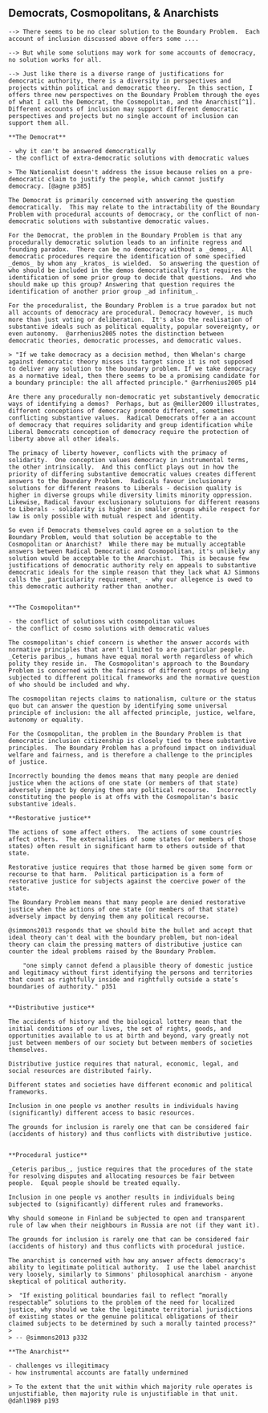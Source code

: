 ## Democrats, Cosmopolitans, & Anarchists

    --> There seems to be no clear solution to the Boundary Problem.  Each account of inclusion discussed above offers some ....  

    --> But while some solutions may work for some accounts of democracy, no solution works for all.

    --> Just like there is a diverse range of justifications for democratic authority, there is a diversity in perspectives and projects within political and democratic theory.  In this section, I offers three new perspectives on the Boundary Problem through the eyes of what I call the Democrat, the Cosmopolitan, and the Anarchist[^1]. Different accounts of inclusion may support different democratic perspectives and projects but no single account of inclusion can support them all.  

    **The Democrat**

    - why it can't be answered democratically
    - the conflict of extra-democratic solutions with democratic values

    > The Nationalist doesn't address the issue because relies on a pre-democratic claim to justify the people, which cannot justify democracy. [@agne p385]

    The Democrat is primarily concerned with answering the question democratically.  This may relate to the intractability of the Boundary Problem with procedural accounts of democracy, or the conflict of non-democratic solutions with substantive democratic values.

    For the Democrat, the problem in the Boundary Problem is that any procedurally democratic solution leads to an infinite regress and founding paradox.  There can be no democracy without a _demos_.  All democratic procedures require the identification of some specified _demos_ by whom any _kratos_ is wielded.  So answering the question of who should be included in the demos democratically first requires the identification of some prior group to decide that questions.  And who should make up this group? Answering that question requires the identification of another prior group _ad infinitum_.

    For the proceduralist, the Boundary Problem is a true paradox but not all accounts of democracy are procedural. Democracy however, is much more than just voting or deliberation.  It's also the realisation of substantive ideals such as political equality, popular sovereignty, or even autonomy.  @arrhenius2005 notes the distinction between democratic theories, democratic processes, and democratic values.

    > "If we take democracy as a decision method, then Whelan's charge against democratic theory misses its target since it is not supposed to deliver any solution to the boundary problem. If we take democracy as a normative ideal, then there seems to be a promising candidate for a boundary principle: the all affected principle." @arrhenius2005 p14

    Are there any procedurally non-democratic yet substantively democratic ways of identifying a demos?  Perhaps, but as @miller2009 illustrates, different conceptions of democracy promote different, sometimes conflicting substantive values.  Radical Democrats offer a an account of democracy that requires solidarity and group identification while Liberal Democrats conception of democracy require the protection of liberty above all other ideals.

    The primacy of liberty however, conflicts with the primacy of solidarity.  One conception values democracy in instrumental terms, the other intrinsically.  And this conflict plays out in how the priority of differing substantive democratic values creates different answers to the Boundary Problem.  Radicals favour inclusionary solutions for different reasons to Liberals - decision quality is higher in diverse groups while diversity limits minority oppression. Likewise, Radical favour exclusionary solutuions for different reasons to Liberals - solidarity is higher in smaller groups while respect for law is only possible with mutual respect and identity. 

    So even if Democrats themselves could agree on a solution to the Boundary Problem, would that solution be acceptable to the Cosmopolitan or Anarchist?  While there may be mutually acceptable answers between Radical Democratic and Cosmopolitan, it's unlikely any solution would be acceptable to the Anarchist.  This is because few justifications of democratic authority rely on appeals to substantive democratic ideals for the simple reason that they lack what AJ Simmons calls the _particularity requirement_ - why our allegence is owed to this democratic authority rather than another.


    **The Cosmopolitan**

    - the conflict of solutions with cosmopolitan values
    - the conflict of cosmo solutions with democratic values

    The cosmopolitan's chief concern is whether the answer accords with normative principles that aren't limited to are particular people.  _Ceteris paribus_, humans have equal moral worth regardless of which polity they reside in.  The Cosmopolitan's approach to the Boundary Problem is concerned with the fairness of different groups of being subjected to different political frameworks and the normative question of who should be included and why.  

    The cosmopolitan rejects claims to nationalism, culture or the status quo but can answer the question by identifying some universal principle of inclusion: the all affected principle, justice, welfare, autonomy or equality.

    For the Cosmopolitan, the problem in the Boundary Problem is that democratic inclusion citizenship is closely tied to these substantive principles.  The Boundary Problem has a profound impact on individual welfare and fairness, and is therefore a challenge to the principles of justice.

    Incorrectly bounding the demos means that many people are denied justice when the actions of one state (or members of that state) adversely impact by denying them any political recourse.  Incorrectly constituting the people is at offs with the Cosmopolitan's basic substantive ideals.  

    **Restorative justice**

    The actions of some affect others.  The actions of some countries affect others.  The externalities of some states (or members of those states) often result in significant harm to others outside of that state.

    Restorative justice requires that those harmed be given some form or recourse to that harm.  Political participation is a form of restorative justice for subjects against the coercive power of the state.  

    The Boundary Problem means that many people are denied restorative justice when the actions of one state (or members of that state) adversely impact by denying them any political recourse.

    @simmons2013 responds that we should bite the bullet and accept that ideal theory can't deal with the boundary problem, but non-ideal theory can claim the pressing matters of distributive justice can counter the ideal problems raised by the Boundary Problem.

        "one simply cannot defend a plausible theory of domestic justice and legitimacy without first identifying the persons and territories that count as rightfully inside and rightfully outside a state’s boundaries of authority." p351


    **Distributive justice**

    The accidents of history and the biological lottery mean that the initial conditions of our lives, the set of rights, goods, and opportunities available to us at birth and beyond, vary greatly not just between members of our society but between members of societies themselves.

    Distributive justice requires that natural, economic, legal, and social resources are distributed fairly. 

    Different states and societies have different economic and political frameworks.

    Inclusion in one people vs another results in individuals having (significantly) different access to basic resources.

    The grounds for inclusion is rarely one that can be considered fair (accidents of history) and thus conflicts with distributive justice.


    **Procedural justice**

    _Ceteris paribus_, justice requires that the procedures of the state for resolving disputes and allocating resources be fair between people.  Equal people should be treated equally.

    Inclusion in one people vs another results in individuals being subjected to (significantly) different rules and frameworks.

    Why should someone in Finland be subjected to open and transparent rule of law when their neighbours in Russia are not (if they want it).

    The grounds for inclusion is rarely one that can be considered fair (accidents of history) and thus conflicts with procedural justice.

    The anarchist is concerned with how any answer affects democracy's ability to legitimate political authority.  I use the label anarchist very loosely, similarly to Simmons' philosophical anarchism - anyone skeptical of political authority.

    >  "If existing political boundaries fail to reflect “morally respectable” solutions to the problem of the need for localized justice, why should we take the legitimate territorial jurisdictions of existing states or the genuine political obligations of their claimed subjects to be determined by such a morally tainted process?" 
    > 
    > -- @simmons2013 p332

    **The Anarchist**

    - challenges vs illegitimacy
    - how instrumental accounts are fatally undermined

    > To the extent that the unit within which majority rule operates is unjustifiable, then majority rule is unjustifiable in that unit. @dahl1989 p193